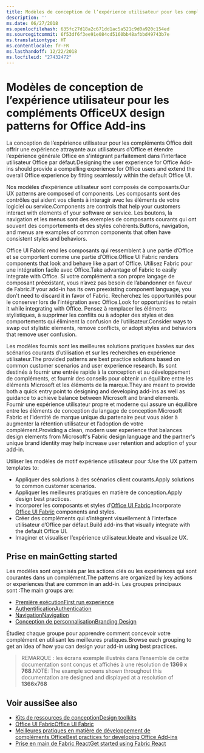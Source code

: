 ```yaml
---
title: Modèles de conception de l’expérience utilisateur pour les compléments Office
description: ''
ms.date: 06/27/2018
ms.openlocfilehash: 635fc27d18a2c671dd1ac5a521c9d0a920c154ed
ms.sourcegitcommit: 6f53df6f3ee91e084cd5160bb48afbbd49743b7e
ms.translationtype: HT
ms.contentlocale: fr-FR
ms.lasthandoff: 12/22/2018
ms.locfileid: "27432472"
---
```

# <a name="ux-design-patterns-for-office-add-ins"></a><span data-ttu-id="10816-102">Modèles de conception de l’expérience utilisateur pour les compléments Office</span><span class="sxs-lookup"><span data-stu-id="10816-102">UX design patterns for Office Add-ins</span></span>

<span data-ttu-id="10816-103">La conception de l’expérience utilisateur pour les compléments Office doit offrir une expérience attrayante aux utilisateurs d’Office et étendre l’expérience générale Office en s'intégrant parfaitement dans l’interface utilisateur Office par défaut.</span><span class="sxs-lookup"><span data-stu-id="10816-103">Designing the user experience for Office Add-ins should provide a compelling experience for Office users and extend the overall Office experience by fitting seamlessly within the default Office UI.</span></span>  

<span data-ttu-id="10816-104">Nos modèles d’expérience utilisateur sont composés de composants.</span><span class="sxs-lookup"><span data-stu-id="10816-104">Our UX patterns are composed of components.</span></span> <span data-ttu-id="10816-105">Les composants sont des contrôles qui aident vos clients à interagir avec les éléments de votre logiciel ou service.</span><span class="sxs-lookup"><span data-stu-id="10816-105">Components are controls that help your customers interact with elements of your software or service.</span></span> <span data-ttu-id="10816-106">Les boutons, la navigation et les menus sont des exemples de composants courants qui ont souvent des comportements et des styles cohérents.</span><span class="sxs-lookup"><span data-stu-id="10816-106">Buttons, navigation, and menus are examples of common components that often have consistent styles and behaviors.</span></span>

<span data-ttu-id="10816-107">Office UI Fabric rend les composants qui ressemblent à une partie d’Office et se comportent comme une partie d’Office.</span><span class="sxs-lookup"><span data-stu-id="10816-107">Office UI Fabric renders components that look and behave like a part of Office.</span></span> <span data-ttu-id="10816-108">Utilisez Fabric pour une intégration facile avec Office.</span><span class="sxs-lookup"><span data-stu-id="10816-108">Take advantage of Fabric to easily integrate with Office.</span></span> <span data-ttu-id="10816-109">Si votre complément a son propre langage de composant préexistant, vous n’avez pas besoin de l’abandonner en faveur de Fabric.</span><span class="sxs-lookup"><span data-stu-id="10816-109">If your add-in has its own preexisting component language, you don't need to discard it in favor of Fabric.</span></span> <span data-ttu-id="10816-110">Recherchez les opportunités pour le conserver lors de l’intégration avec Office.</span><span class="sxs-lookup"><span data-stu-id="10816-110">Look for opportunities to retain it while integrating with Office.</span></span> <span data-ttu-id="10816-111">Pensez à remplacer les éléments stylistiques, à supprimer les conflits ou à adopter des styles et des comportements qui éliminent la confusion de l’utilisateur.</span><span class="sxs-lookup"><span data-stu-id="10816-111">Consider ways to swap out stylistic elements, remove conflicts, or adopt styles and behaviors that remove user confusion.</span></span>

<span data-ttu-id="10816-112">Les modèles fournis sont les meilleures solutions pratiques basées sur des scénarios courants d’utilisation et sur les recherches en expérience utilisateur.</span><span class="sxs-lookup"><span data-stu-id="10816-112">The provided patterns are best practice solutions based on common customer scenarios and user experience research.</span></span> <span data-ttu-id="10816-113">Ils sont destinés à fournir une entrée rapide à la conception et au développement de compléments, et fournir des conseils pour obtenir un équilibre entre les éléments Microsoft et les éléments de la marque.</span><span class="sxs-lookup"><span data-stu-id="10816-113">They are meant to provide both a quick entry point to designing and developing add-ins as well as guidance to achieve balance between Microsoft and brand elements.</span></span> <span data-ttu-id="10816-114">Fournir une expérience utilisateur propre et moderne qui assure un équilibre entre les éléments de conception du langage de conception Microsoft Fabric et l’identité de marque unique du partenaire peut vous aider à augmenter la rétention utilisateur et l’adoption de votre complément.</span><span class="sxs-lookup"><span data-stu-id="10816-114">Providing a clean, modern user experience that balances design elements from Microsoft's Fabric design language and the partner's unique brand identity may help increase user retention and adoption of your add-in.</span></span>

<span data-ttu-id="10816-115">Utiliser les modèles de motif expérience utilisateur pour :</span><span class="sxs-lookup"><span data-stu-id="10816-115">Use the UX pattern templates to:</span></span>

* <span data-ttu-id="10816-116">Appliquer des solutions à des scénarios client courants.</span><span class="sxs-lookup"><span data-stu-id="10816-116">Apply solutions to common customer scenarios.</span></span>
* <span data-ttu-id="10816-117">Appliquer les meilleures pratiques en matière de conception.</span><span class="sxs-lookup"><span data-stu-id="10816-117">Apply design best practices.</span></span>
* <span data-ttu-id="10816-118">Incorporer les composants et styles d’[Office UI Fabric](https://developer.microsoft.com/fabric#/get-started).</span><span class="sxs-lookup"><span data-stu-id="10816-118">Incorporate [Office UI Fabric](https://developer.microsoft.com/fabric#/get-started) components and styles.</span></span>
* <span data-ttu-id="10816-119">Créer des compléments qui s’intègrent visuellement à l’interface utilisateur d’Office par défaut.</span><span class="sxs-lookup"><span data-stu-id="10816-119">Build add-ins that visually integrate with the default Office UI.</span></span>
* <span data-ttu-id="10816-120">Imaginer et visualiser l’expérience utilisateur.</span><span class="sxs-lookup"><span data-stu-id="10816-120">Ideate and visualize UX.</span></span>


## <a name="getting-started"></a><span data-ttu-id="10816-121">Prise en main</span><span class="sxs-lookup"><span data-stu-id="10816-121">Getting started</span></span>

<span data-ttu-id="10816-122">Les modèles sont organisés par les actions clés ou les expériences qui sont courantes dans un complément.</span><span class="sxs-lookup"><span data-stu-id="10816-122">The patterns are organized by key actions or experiences that are common in an add-in.</span></span> <span data-ttu-id="10816-123">Les groupes principaux sont :</span><span class="sxs-lookup"><span data-stu-id="10816-123">The main groups are:</span></span>

* [<span data-ttu-id="10816-124">Première exécution</span><span class="sxs-lookup"><span data-stu-id="10816-124">First run experience</span></span>](../design/first-run-experience-patterns.md)
* [<span data-ttu-id="10816-125">Authentification</span><span class="sxs-lookup"><span data-stu-id="10816-125">Authentication</span></span>](../design/authentication-patterns.md)
* [<span data-ttu-id="10816-126">Navigation</span><span class="sxs-lookup"><span data-stu-id="10816-126">Navigation</span></span>](../design/navigation-patterns.md)
* [<span data-ttu-id="10816-127">Conception de personnalisation</span><span class="sxs-lookup"><span data-stu-id="10816-127">Branding Design</span></span>](../design/branding-patterns.md)

<span data-ttu-id="10816-128">Étudiez chaque groupe pour apprendre comment concevoir votre complément en utilisant les meilleures pratiques.</span><span class="sxs-lookup"><span data-stu-id="10816-128">Browse each grouping to get an idea of how you can design your add-in using best practices.</span></span>



><span data-ttu-id="10816-129">REMARQUE : les écrans exemple illustrés dans l’ensemble de cette documentation sont conçus et affichés à une résolution de **1366 x 768**.</span><span class="sxs-lookup"><span data-stu-id="10816-129">NOTE: The example screens shown throughout this documentation are designed and displayed at a resolution of **1366x768**</span></span>




## <a name="see-also"></a><span data-ttu-id="10816-130">Voir aussi</span><span class="sxs-lookup"><span data-stu-id="10816-130">See also</span></span>
* [<span data-ttu-id="10816-131">Kits de ressources de conception</span><span class="sxs-lookup"><span data-stu-id="10816-131">Design toolkits</span></span>](design-toolkits.md)
* [<span data-ttu-id="10816-132">Office UI Fabric</span><span class="sxs-lookup"><span data-stu-id="10816-132">Office UI Fabric</span></span>](https://developer.microsoft.com/fabric)
* [<span data-ttu-id="10816-133">Meilleures pratiques en matière de développement de compléments Office</span><span class="sxs-lookup"><span data-stu-id="10816-133">Best practices for developing Office Add-ins</span></span>](https://docs.microsoft.com/office/dev/add-ins/concepts/add-in-development-best-practices)
* [<span data-ttu-id="10816-134">Prise en main de Fabric React</span><span class="sxs-lookup"><span data-stu-id="10816-134">Get started using Fabric React</span></span>](https://docs.microsoft.com/office/dev/add-ins/design/using-office-ui-fabric-react)
